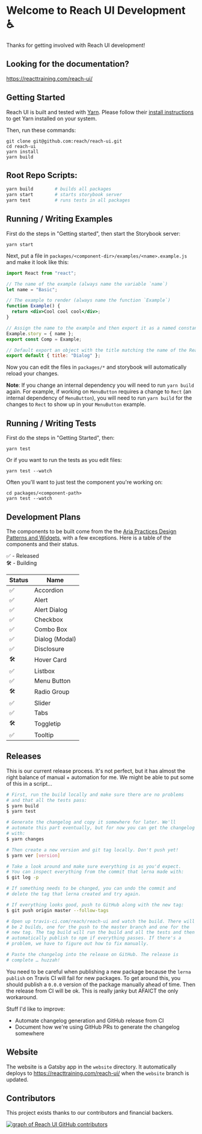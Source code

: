 # Welcome to Reach UI Development ♿️

Thanks for getting involved with Reach UI development!

## Looking for the documentation?

https://reacttraining.com/reach-ui/

## Getting Started

Reach UI is built and tested with [Yarn](https://yarnpkg.com). Please follow their [install instructions](https://yarnpkg.com/docs/install) to get Yarn installed on your system.

Then, run these commands:

```
git clone git@github.com:reach/reach-ui.git
cd reach-ui
yarn install
yarn build
```

## Root Repo Scripts:

```sh
yarn build        # builds all packages
yarn start        # starts storybook server
yarn test         # runs tests in all packages
```

## Running / Writing Examples

First do the steps in "Getting started", then start the Storybook server:

```
yarn start
```

Next, put a file in `packages/<component-dir>/examples/<name>.example.js` and make it look like this:

```jsx
import React from "react";

// The name of the example (always name the variable `name`)
let name = "Basic";

// The example to render (always name the function `Example`)
function Example() {
  return <div>Cool cool cool</div>;
}

// Assign the name to the example and then export it as a named constant
Example.story = { name };
export const Comp = Example;

// Default export an object with the title matching the name of the Reach package
export default { title: "Dialog" };
```

Now you can edit the files in `packages/*` and storybook will automatically reload your changes.

**Note**: If you change an internal dependency you will need to run `yarn build` again. For example, if working on `MenuButton` requires a change to `Rect` (an internal dependency of `MenuButton`), you will need to run `yarn build` for the changes to `Rect` to show up in your `MenuButton` example.

## Running / Writing Tests

First do the steps in "Getting Started", then:

```
yarn test
```

Or if you want to run the tests as you edit files:

```
yarn test --watch
```

Often you'll want to just test the component you're working on:

```
cd packages/<component-path>
yarn test --watch
```

## Development Plans

The components to be built come from the the [Aria Practices Design Patterns and Widgets](https://www.w3.org/TR/wai-aria-practices-1.2), with a few exceptions. Here is a table of the components and their status.

✅ - Released<br/>
🛠 - Building<br/>

| Status | Name           |
| ------ | -------------- |
| ✅     | Accordion      |
| ✅     | Alert          |
| ✅     | Alert Dialog   |
| ✅     | Checkbox       |
| ✅     | Combo Box      |
| ✅     | Dialog (Modal) |
| ✅     | Disclosure     |
| 🛠      | Hover Card     |
| ✅     | Listbox        |
| ✅     | Menu Button    |
| 🛠      | Radio Group    |
| ✅     | Slider         |
| ✅     | Tabs           |
| 🛠      | Toggletip      |
| ✅     | Tooltip        |

## Releases

This is our current release process. It's not perfect, but it has almost the right balance of manual + automation for me. We might be able to put some of this in a script...

```sh
# First, run the build locally and make sure there are no problems
# and that all the tests pass:
$ yarn build
$ yarn test

# Generate the changelog and copy it somewhere for later. We'll
# automate this part eventually, but for now you can get the changelog
# with:
$ yarn changes

# Then create a new version and git tag locally. Don't push yet!
$ yarn ver [version]

# Take a look around and make sure everything is as you'd expect.
# You can inspect everything from the commit that lerna made with:
$ git log -p

# If something needs to be changed, you can undo the commit and
# delete the tag that lerna created and try again.

# If everything looks good, push to GitHub along with the new tag:
$ git push origin master --follow-tags

# Open up travis-ci.com/reach/reach-ui and watch the build. There will
# be 2 builds, one for the push to the master branch and one for the
# new tag. The tag build will run the build and all the tests and then
# automatically publish to npm if everything passes. If there's a
# problem, we have to figure out how to fix manually.

# Paste the changelog into the release on GitHub. The release is
# complete … huzzah!
```

You need to be careful when publishing a new package because the `lerna publish` on Travis CI will fail for new packages. To get around this, you should publish a `0.0.0` version of the package manually ahead of time. Then the release from CI will be ok. This is really janky but AFAICT the only workaround.

Stuff I'd like to improve:

- Automate changelog generation and GitHub release from CI
- Document how we're using GitHub PRs to generate the changelog somewhere

## Website

The website is a Gatsby app in the `website` directory. It automatically deploys to https://reacttraining.com/reach-ui/ when the `website` branch is updated.

## Contributors

This project exists thanks to our contributors and financial backers.

<a href="https://github.com/reach/reach-ui/graphs/contributors"><img alt="graph of Reach UI GitHub contributors" src="https://opencollective.com/reach-ui/contributors.svg?width=1260&button=false%22" /></a>

